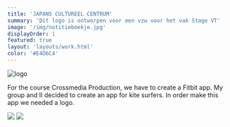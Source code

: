 ```yaml
---
title: 'JAPANS CULTUREEL CENTRUM'
summary: 'Dit logo is ontworpen voor een vzw voor het vak Stage VT'
image: '/img/notitieboekje.jpg'
displayOrder: 1
featured: true
layout: 'layouts/work.html'
color: '#E4D6C4'
---
```


![logo](/img/logo/jcc.png)

For the course Crossmedia Production, we have to create a Fitbit app. My group and II decided to create an app for kite surfers. In order make this app we needed a logo.

<div class="charter" id="jcc-charter">
  <img src="/img/jcc-bc.png">
  <img src="/img/jss-chop.jpg">
</div>
